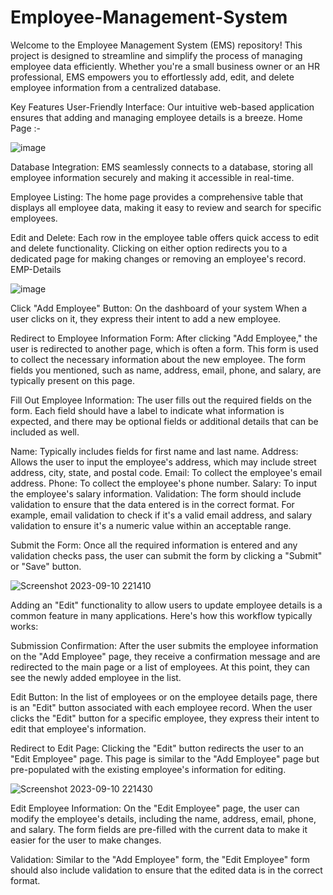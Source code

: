 # Employee-Management-System
Welcome to the Employee Management System (EMS) repository! This project is designed to streamline and simplify the process of managing employee data efficiently. Whether you're a small business owner or an HR professional, EMS empowers you to effortlessly add, edit, and delete employee information from a centralized database.

Key Features
User-Friendly Interface: Our intuitive web-based application ensures that adding and managing employee details is a breeze.
Home Page :-

![image](https://github.com/shubham2845/Employee-Management-System/assets/131697566/747ab1b8-f3d1-4a9b-8f32-436068384fac)

Database Integration: EMS seamlessly connects to a database, storing all employee information securely and making it accessible in real-time.

Employee Listing: The home page provides a comprehensive table that displays all employee data, making it easy to review and search for specific employees.

Edit and Delete: Each row in the employee table offers quick access to edit and delete functionality. Clicking on either option redirects you to a dedicated page for making changes or removing an employee's record.
EMP-Details

![image](https://github.com/shubham2845/Employee-Management-System/assets/131697566/54d77501-febc-48e0-a68d-49e5b7890f3c)



Click "Add Employee" Button: On the dashboard of your system When a user clicks on it, they express their intent to add a new employee.

Redirect to Employee Information Form: After clicking "Add Employee," the user is redirected to another page, which is often a form. This form is used to collect the necessary information about the new employee. The form fields you mentioned, such as name, address, email, phone, and salary, are typically present on this page.

Fill Out Employee Information: The user fills out the required fields on the form. Each field should have a label to indicate what information is expected, and there may be optional fields or additional details that can be included as well.

Name: Typically includes fields for first name and last name.
Address: Allows the user to input the employee's address, which may include street address, city, state, and postal code.
Email: To collect the employee's email address.
Phone: To collect the employee's phone number.
Salary: To input the employee's salary information.
Validation: The form should include validation to ensure that the data entered is in the correct format. For example, email validation to check if it's a valid email address, and salary validation to ensure it's a numeric value within an acceptable range.

Submit the Form: Once all the required information is entered and any validation checks pass, the user can submit the form by clicking a "Submit" or "Save" button.

![Screenshot 2023-09-10 221410](https://github.com/shubham2845/Employee-Management-System/assets/131697566/f91f44b1-97cc-4f61-9c7e-f7cc371ed6b0)

Adding an "Edit" functionality to allow users to update employee details is a common feature in many applications. Here's how this workflow typically works:

Submission Confirmation: After the user submits the employee information on the "Add Employee" page, they receive a confirmation message and are redirected to the main page or a list of employees. At this point, they can see the newly added employee in the list.

Edit Button: In the list of employees or on the employee details page, there is an "Edit" button associated with each employee record. When the user clicks the "Edit" button for a specific employee, they express their intent to edit that employee's information.

Redirect to Edit Page: Clicking the "Edit" button redirects the user to an "Edit Employee" page. This page is similar to the "Add Employee" page but pre-populated with the existing employee's information for editing.

![Screenshot 2023-09-10 221430](https://github.com/shubham2845/Employee-Management-System/assets/131697566/5428133f-febb-46ae-ad4e-eb8ac8d4f7b0)

Edit Employee Information: On the "Edit Employee" page, the user can modify the employee's details, including the name, address, email, phone, and salary. The form fields are pre-filled with the current data to make it easier for the user to make changes.

Validation: Similar to the "Add Employee" form, the "Edit Employee" form should also include validation to ensure that the edited data is in the correct format.

